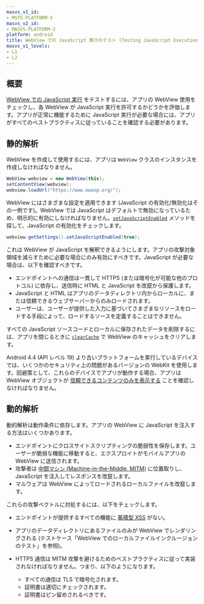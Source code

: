 ```yaml
---
masvs_v1_id:
- MSTG-PLATFORM-5
masvs_v2_id:
- MASVS-PLATFORM-2
platform: android
title: WebView での JavaScript 実行のテスト (Testing JavaScript Execution in WebViews)
masvs_v1_levels:
- L1
- L2
---
```


## 概要

[WebView での JavaScript 実行](../../../Document/0x05h-Testing-Platform-Interaction.md#javascript-execution-in-webviews "JavaScript Execution in WebViews") をテストするには、アプリの WebView 使用をチェックし、各 WebView が JavaScript 実行を許可するかどうかを評価します。アプリが正常に機能するために JavaScript 実行が必要な場合には、アプリがすべてのベストプラクティスに従っていることを確認する必要があります。

## 静的解析

WebView を作成して使用するには、アプリは `WebView` クラスのインスタンスを作成しなければなりません。

```java
WebView webview = new WebView(this);
setContentView(webview);
webview.loadUrl("https://www.owasp.org/");
```

WebView にはさまざまな設定を適用できます (JavaScript の有効化/無効化はその一例です)。WebView では JavaScript はデフォルトで無効になっているため、明示的に有効にしなければなりません。[`setJavaScriptEnabled`](https://developer.android.com/reference/android/webkit/WebSettings#setJavaScriptEnabled%28boolean%29 "setJavaScriptEnabled in WebViews") メソッドを探して、JavaScript の有効化をチェックします。

```java
webview.getSettings().setJavaScriptEnabled(true);
```

これは WebView が JavaScript を解釈できるようにします。アプリの攻撃対象領域を減らすために必要な場合にのみ有効にすべきです。JavaScript が必要な場合は、以下を確認すべきです。

- エンドポイントへの通信は一貫して HTTPS (または暗号化が可能な他のプロトコル) に依存し、送信時に HTML と JavaScript を改竄から保護します。
- JavaScript と HTML はアプリのデータディレクトリ内からローカルに、または信頼できるウェブサーバーからのみロードされます。
- ユーザーは、ユーザーが提供した入力に基づいてさまざまなリソースをロードする手段によって、ロードするソースを定義することはできません。

すべての JavaScript ソースコードとローカルに保存されたデータを削除するには、アプリを閉じるときに [`clearCache`](https://developer.android.com/reference/android/webkit/WebView#clearCache%28boolean%29 "clearCache in WebViews") で WebView のキャッシュをクリアします。

Android 4.4 (API レベル 19) より古いプラットフォームを実行しているデバイスでは、いくつかのセキュリティ上の問題があるバージョンの WebKit を使用します。回避策として、これらのデバイスでアプリが動作する場合、アプリは WebView オブジェクトが [信頼できるコンテンツのみを表示する](https://developer.android.com/training/articles/security-tips.html#WebView "WebView Best Practices") ことを確認しなければなりません。

## 動的解析

動的解析は動作条件に依存します。アプリの WebView に JavaScript を注入する方法はいくつかあります。

- エンドポイントにクロスサイトスクリプティングの脆弱性を保存します。ユーザーが脆弱な機能に移動すると、エクスプロイトがモバイルアプリの WebView に送信されます。
- 攻撃者は [中間マシン (Machine-in-the-Middle, MITM)](../../../Document/0x04f-Testing-Network-Communication.md#intercepting-network-traffic-through-mitm) に位置取りし、JavaScript を注入してレスポンスを改竄します。
- マルウェアは WebView によってロードされるローカルファイルを改竄します。

これらの攻撃ベクトルに対処するには、以下をチェックします。

- エンドポイントが提供するすべての機能に [蓄積型 XSS](https://owasp.org/www-project-web-security-testing-guide/latest/4-Web_Application_Security_Testing/07-Input_Validation_Testing/02-Testing_for_Stored_Cross_Site_Scripting "Stored Cross-Site Scripting") がない。
- アプリのデータディレクトリにあるファイルのみが WebView でレンダリングされる (テストケース「WebView でのローカルファイルインクルージョンのテスト」を参照)。

- HTTPS 通信は MITM 攻撃を避けるためのベストプラクティスに従って実装されなければなりません。つまり、以下のようになります。
    - すべての通信は TLS で暗号化されます。
    - 証明書は適切にチェックされます。
    - 証明書はピン留めされるべきです。
